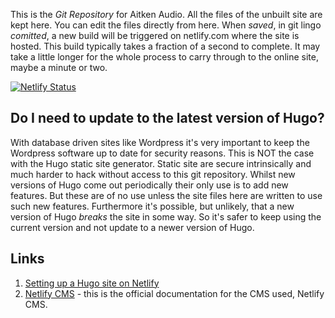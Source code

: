 This is the *Git Repository* for Aitken Audio. All the files of the unbuilt site are kept here. You can edit the files directly from here. When *saved*, in git lingo *comitted*, a new build will be triggered on netlify.com where the site is hosted. This build typically takes a fraction of a second to complete. It may take a little longer for the whole process to carry through to the online site, maybe a minute or two.

[![Netlify Status](https://api.netlify.com/api/v1/badges/907dbca7-1dc0-4704-91bf-316ee18bc5e9/deploy-status)](https://app.netlify.com/sites/aitken/deploys)

## Do I need to update to the latest version of Hugo?

With database driven sites like Wordpress it's very important to keep the Wordpress software up to date for security reasons. This is NOT the case with the Hugo static site generator. Static site are secure intrinsically and much harder to hack without access to this git repository. Whilst new versions of Hugo come out periodically their only use is to add new features. But these are of no use unless the site files here are written to use such new features. Furthermore it's possible, but unlikely, that a new version of Hugo *breaks* the site in some way. So it's safer to keep using the current version and not update to a newer version of Hugo.


## Links

1. [Setting up a Hugo site on Netlify](https://www.netlify.com/blog/2016/09/21/a-step-by-step-guide-victor-hugo-on-netlify/)
2. [Netlify CMS](https://www.netlifycms.org/docs/intro/) - this is the official documentation for the CMS used, Netlify CMS.